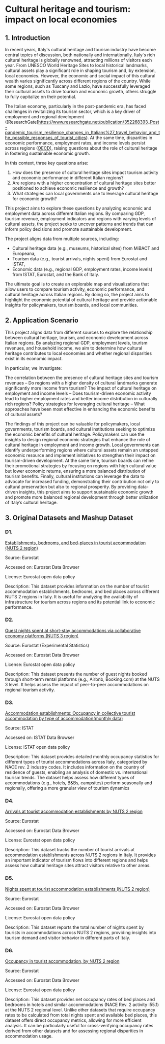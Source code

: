# Cultural heritage and tourism: impact on local economies

## 1. Introduction

In recent years, Italy's cultural heritage and tourism industry have become central topics of discussion, both nationally and internationally. Italy's rich cultural heritage is globally renowned, attracting millions of visitors each year. From UNESCO World Heritage Sites to local historical landmarks, cultural assets play a significant role in shaping tourism and, by extension, local economies. However, the economic and social impact of this cultural wealth varies significantly across different regions of the country. While some regions, such as Tuscany and Lazio, have successfully leveraged their cultural assets to drive tourism and economic growth, others struggle to fully capitalize on their potential.

The Italian economy, particularly in the post-pandemic era, has faced challenges in revitalizing its tourism sector, which is a key driver of employment and regional development ([ResearchGate]https://www.researchgate.net/publication/352268393_Post-pandemic_tourism_resilience_changes_in_Italians%27_travel_behavior_and_the_possible_responses_of_tourist_cities). At the same time, disparities in economic performance, employment rates, and income levels persist across regions ([OECD](https://www.oecd.org/en/publications/job-creation-and-local-economic-development-2024-country-notes_ad2806c1-en/italy_9a583862-en.html)), raising questions about the role of cultural heritage in fostering sustainable economic growth.

In this context, three key questions arise:
1. How does the presence of cultural heritage sites impact tourism activity and economic performance in different Italian regions?
2. Are regions with a higher concentration of cultural heritage sites better positioned to achieve economic resilience and growth?
3. What strategies can local governments use to leverage cultural heritage for economic growth?

This project aims to explore these questions by analyzing economic and employment data across different Italian regions. By comparing GDP, tourism revenue, employment indicators and regions with varying levels of cultural assets, the project seeks to uncover patterns and trends that can inform policy decisions and promote sustainable development.

The project aligns data from multiple sources, including:
- Cultural heritage data (e.g., museums, historical sites) from MiBACT and Europeana,
- Tourism data (e.g., tourist arrivals, nights spent) from Eurostat and ISTAT,
- Economic data (e.g., regional GDP, employment rates, income levels) from ISTAT, Eurostat, and the Bank of Italy.

The ultimate goal is to create an explorable map and visualizations that allow users to compare tourism activity, economic performance, and cultural heritage across Italian regions. By doing so, the project aims to highlight the economic potential of cultural heritage and provide actionable insights for policymakers, tourism boards, and local communities.

## 2. Application Scenario

This project aligns data from different sources to explore the relationship between cultural heritage, tourism, and economic development across Italian regions. By analyzing regional GDP, employment levels, tourism revenues, and household income, we aim to determine how cultural heritage contributes to local economies and whether regional disparities exist in its economic impact.

In particular, we investigate:

The correlation between the presence of cultural heritage sites and tourism revenues – Do regions with a higher density of cultural landmarks generate significantly more income from tourism?
The impact of cultural heritage on employment and income levels – Does tourism-driven economic activity lead to higher employment rates and better income distribution in culturally rich regions?
Policy strategies for leveraging cultural heritage – What approaches have been most effective in enhancing the economic benefits of cultural assets?

The findings of this project can be valuable for policymakers, local governments, tourism boards, and cultural institutions seeking to optimize the economic benefits of cultural heritage.
Policymakers can use the insights to design regional economic strategies that enhance the role of cultural heritage in employment and income growth. Local governments can identify underperforming regions where cultural assets remain an untapped economic resource and implement initiatives to strengthen their impact on tourism-driven development. At the same time, tourism boards can refine their promotional strategies by focusing on regions with high cultural value but lower economic returns, ensuring a more balanced distribution of tourism benefits. Finally, cultural institutions can leverage the data to advocate for increased funding, demonstrating their contribution not only to cultural preservation but also to regional prosperity.
By providing data-driven insights, this project aims to support sustainable economic growth and promote more balanced regional development through better utilization of Italy’s cultural heritage.

## 3. Original Datasets and Mashup Dataset

### D1.
[Establishments, bedrooms, and bed-places in tourist accommodation (NUTS 2 region)](https://ec.europa.eu/eurostat/databrowser/view/tour_cap_nuts2__custom_15258263/default/table?lang=en)

Source: Eurostat

Accessed on: Eurostat Data Browser

License: Eurostat open data policy

Description: This dataset provides information on the number of tourist accommodation establishments, bedrooms, and bed places across different NUTS 2 regions in Italy. It is useful for analyzing the availability of infrastructure for tourism across regions and its potential link to economic performance.

### D2.
[Guest nights spent at short-stay accommodations via collaborative economy platforms (NUTS 3 region)](https://ec.europa.eu/eurostat/databrowser/view/tour_ce_oan3__custom_15258506/default/table?lang=en)

Source: Eurostat (Experimental Statistics)

Accessed on: Eurostat Data Browser

License: Eurostat open data policy

Description: This dataset presents the number of guest nights booked through short-term rental platforms (e.g., Airbnb, Booking.com) at the NUTS 3 level. It helps assess the impact of peer-to-peer accommodations on regional tourism activity.

### D3.
[Accommodation establishments: Occupancy in collective tourist accommodation by type of accommodation(monthly data)](http://dati.istat.it/?lang=en#)

Source: ISTAT

Accessed on: ISTAT Data Browser

License: ISTAT open data policy

Description: This dataset provides detailed monthly occupancy statistics for different types of tourist accommodations across Italy, categorized by NACE rev. 2 industry codes. It includes information on the country of residence of guests, enabling an analysis of domestic vs. international tourism trends. The dataset helps assess how different types of accommodations (e.g., hotels, B&Bs, campsites) perform seasonally and regionally, offering a more granular view of tourism dynamics

### D4.
[Arrivals at tourist accommodation establishments by NUTS 2 region](https://ec.europa.eu/eurostat/databrowser/view/tour_occ_arn2/default/table?lang=en&category=tour.tour_inda.tour_occ.tour_occ_a)

Source: Eurostat

Accessed on: Eurostat Data Browser

License: Eurostat open data policy

Description: This dataset tracks the number of tourist arrivals at accommodation establishments across NUTS 2 regions in Italy. It provides an important indicator of tourism flows into different regions and helps assess how cultural heritage sites attract visitors relative to other areas.

### D5.
[Nights spent at tourist accommodation establishments (NUTS 2 region)](https://ec.europa.eu/eurostat/databrowser/product/view/tour_occ_nin2?category=tour.tour_inda.tour_occ.tour_occ_n)

Source: Eurostat

Accessed on: Eurostat Data Browser

License: Eurostat open data policy

Description: This dataset reports the total number of nights spent by tourists in accommodations across NUTS 2 regions, providing insights into tourism demand and visitor behavior in different parts of Italy.

### D6.
[Occupancy in tourist accommodation, by NUTS 2 region](https://ec.europa.eu/eurostat/databrowser/view/tour_occ_anor2/default/table?lang=en&category=tour.tour_inda.tour_occ.tour_occ_or)

Source: Eurostat

Accessed on: Eurostat Data Browser

License: Eurostat open data policy

Description: This dataset provides net occupancy rates of bed places and bedrooms in hotels and similar accommodations (NACE Rev. 2 activity I55.1) at the NUTS 2 regional level. Unlike other datasets that require occupancy rates to be calculated from total nights spent and available bed places, this dataset offers direct occupancy metrics, allowing for more efficient analysis. It can be particularly useful for cross-verifying occupancy rates derived from other datasets and for assessing regional disparities in accommodation usage.